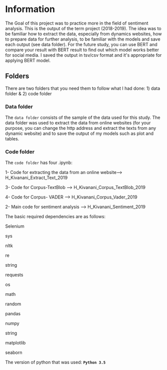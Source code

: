 # Information
The Goal of this project was to practice more in the field of sentiment analysis. This is the output of the term project (2018-2019). The idea was to be familiar how to extract the data, especially from dynamics websites, how to prepare data for further analysis, to be familiar with the models and save each output (see data folder). For the future study, you can use BERT and compare your result with BERT result to find out which model works better for social media. I saved the output in tsv/csv format and it's appropriate for applying BERT model.

## Folders
There are two folders that you need them to follow what I had done: 1) data folder & 2) code folder

### Data folder
The `data folder` consists of the sample of the data used for this study. The data folder was used to extract the data from online websites (for your purpose, you can change the http address and extract the texts from any dynamic website) and to save the output of my models such as plot and tables.

### Code folder
The `code folder` has four .ipynb:

1- Code for extracting the data from an online website--> H_Kivanani_Extract_Text_2019

3- Code for Corpus-TextBlob --> H_Kivanani_Corpus_TextBlob_2019

4- Code for Corpus- VADER --> H_Kivanani_Corpus_Vader_2019

2- Main code for sentiment analysis --> H_Kivanani_Sentiment_2019

The basic required dependencies are as follows:

Selenium

sys

nltk

re

string

requests

os

math

random

pandas

numpy

string

matplotlib

seaborn

The version of python that was used: **`Python 3.5`**
